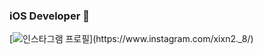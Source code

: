 ### iOS Developer 👋
[![인스타그램 프로필]([https://example.com/image.jpg](https://www.google.com/url?sa=i&url=https%3A%2F%2Fko.wikipedia.org%2Fwiki%2F%25EC%259D%25B8%25EC%258A%25A4%25ED%2583%2580%25EA%25B7%25B8%25EB%259E%25A8&psig=AOvVaw1k5zBBzBXnW-NDejxojZsg&ust=1687487495596000&source=images&cd=vfe&ved=0CBEQjRxqFwoTCOigx_fq1f8CFQAAAAAdAAAAABAE)https://www.google.com/url?sa=i&url=https%3A%2F%2Fko.wikipedia.org%2Fwiki%2F%25EC%259D%25B8%25EC%258A%25A4%25ED%2583%2580%25EA%25B7%25B8%25EB%259E%25A8&psig=AOvVaw1k5zBBzBXnW-NDejxojZsg&ust=1687487495596000&source=images&cd=vfe&ved=0CBEQjRxqFwoTCOigx_fq1f8CFQAAAAAdAAAAABAE)](https://www.instagram.com/xixn2._8/)
